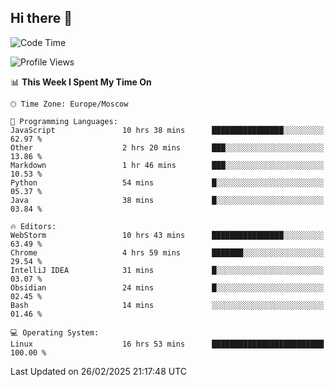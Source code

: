 ## Hi there 👋
<!--START_SECTION:waka-->
![Code Time](http://img.shields.io/badge/Code%20Time-4%2C772%20hrs%206%20mins-blue)

![Profile Views](http://img.shields.io/badge/Profile%20Views-7-blue)

📊 **This Week I Spent My Time On** 

```text
🕑︎ Time Zone: Europe/Moscow

💬 Programming Languages: 
JavaScript               10 hrs 38 mins      ████████████████░░░░░░░░░   62.97 % 
Other                    2 hrs 20 mins       ███░░░░░░░░░░░░░░░░░░░░░░   13.86 % 
Markdown                 1 hr 46 mins        ███░░░░░░░░░░░░░░░░░░░░░░   10.53 % 
Python                   54 mins             █░░░░░░░░░░░░░░░░░░░░░░░░   05.37 % 
Java                     38 mins             █░░░░░░░░░░░░░░░░░░░░░░░░   03.84 % 

🔥 Editors: 
WebStorm                 10 hrs 43 mins      ████████████████░░░░░░░░░   63.49 % 
Chrome                   4 hrs 59 mins       ███████░░░░░░░░░░░░░░░░░░   29.54 % 
IntelliJ IDEA            31 mins             █░░░░░░░░░░░░░░░░░░░░░░░░   03.07 % 
Obsidian                 24 mins             █░░░░░░░░░░░░░░░░░░░░░░░░   02.45 % 
Bash                     14 mins             ░░░░░░░░░░░░░░░░░░░░░░░░░   01.46 % 

💻 Operating System: 
Linux                    16 hrs 53 mins      █████████████████████████   100.00 % 
```


 Last Updated on 26/02/2025 21:17:48 UTC
<!--END_SECTION:waka-->
<!--
**w3ll1ngt/w3ll1ngt** is a ✨ _special_ ✨ repository because its `README.md` (this file) appears on your GitHub profile.

Here are some ideas to get you started:

- 🔭 I’m currently working on ...
- 🌱 I’m currently learning ...
- 👯 I’m looking to collaborate on ...
- 🤔 I’m looking for help with ...
- 💬 Ask me about ...
- 📫 How to reach me: ...
- 😄 Pronouns: ...
- ⚡ Fun fact: ...
-->
